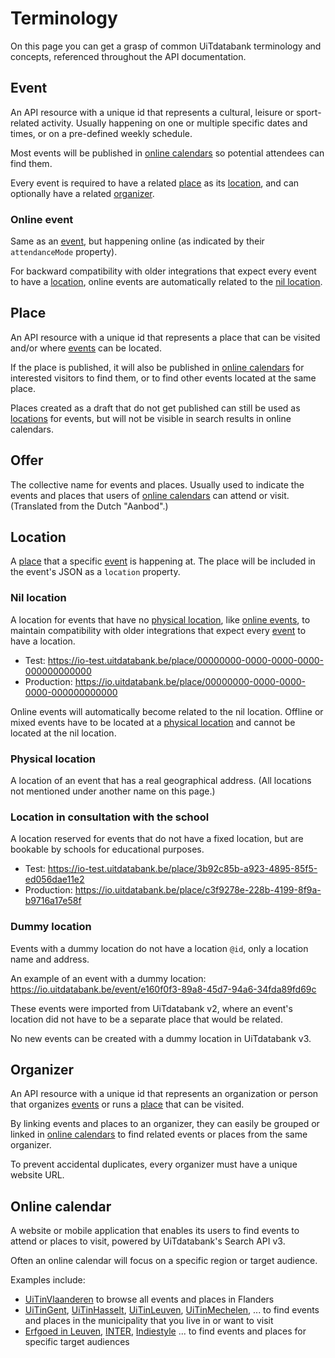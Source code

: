 # Terminology

On this page you can get a grasp of common UiTdatabank terminology and concepts, referenced throughout the API documentation.

## Event

An API resource with a unique id that represents a cultural, leisure or sport-related activity. Usually happening on one or multiple specific dates and times, or on a pre-defined weekly schedule.

Most events will be published in [online calendars](#online-calendar) so potential attendees can find them.

Every event is required to have a related [place](#place) as its [location](#location), and can optionally have a related [organizer](#organizer).

### Online event

Same as an [event](#event), but happening online (as indicated by their `attendanceMode` property).

For backward compatibility with older integrations that expect every event to have a [location](#location), online events are automatically related to the [nil location](#nil-location).

## Place

An API resource with a unique id that represents a place that can be visited and/or where [events](#event) can be located.

If the place is published, it will also be published in [online calendars](#online-calendar) for interested visitors to find them, or to find other events located at the same place.

Places created as a draft that do not get published can still be used as [locations](#location) for events, but will not be visible in search results in online calendars.

## Offer

The collective name for events and places. Usually used to indicate the events and places that users of [online calendars](#online-calendar) can attend or visit. (Translated from the Dutch "Aanbod".)

## Location

A [place](#place) that a specific [event](#event) is happening at. The place will be included in the event's JSON as a `location` property.

### Nil location

A location for events that have no [physical location](#physical-location), like [online events](#online-event), to maintain compatibility with older integrations that expect every [event](#event) to have a location.

*   Test: https://io-test.uitdatabank.be/place/00000000-0000-0000-0000-000000000000 
*   Production: https://io.uitdatabank.be/place/00000000-0000-0000-0000-000000000000

Online events will automatically become related to the nil location. Offline or mixed events have to be located at a [physical location](#physical-location) and cannot be located at the nil location.

### Physical location

A location of an event that has a real geographical address. (All locations not mentioned under another name on this page.)

### Location in consultation with the school

A location reserved for events that do not have a fixed location, but are bookable by schools for educational purposes.

*   Test: https://io-test.uitdatabank.be/place/3b92c85b-a923-4895-85f5-ed056dae11e2
*   Production: https://io.uitdatabank.be/place/c3f9278e-228b-4199-8f9a-b9716a17e58f

### Dummy location

Events with a dummy location do not have a location `@id`, only a location name and address.

An example of an event with a dummy location: https://io.uitdatabank.be/event/e160f0f3-89a8-45d7-94a6-34fda89fd69c

These events were imported from UiTdatabank v2, where an event's location did not have to be a separate place that would be related.

No new events can be created with a dummy location in UiTdatabank v3.

## Organizer

An API resource with a unique id that represents an organization or person that organizes [events](#event) or runs a [place](#place) that can be visited.

By linking events and places to an organizer, they can easily be grouped or linked in [online calendars](#online-calendar) to find related events or places from the same organizer.

To prevent accidental duplicates, every organizer must have a unique website URL.

## Online calendar

A website or mobile application that enables its users to find events to attend or places to visit, powered by UiTdatabank's Search API v3.

Often an online calendar will focus on a specific region or target audience.

Examples include:

*   [UiTinVlaanderen](https://www.uitinvlaanderen.be) to browse all events and places in Flanders
*   [UiTinGent](https://www.uitingent.be), [UiTinHasselt](https://www.uitinhasselt.be), [UiTinLeuven](https://www.uitinleuven.be), [UiTinMechelen](https://www.uitinmechelen.be), ... to find events and places in the municipality that you live in or want to visit
*   [Erfgoed in Leuven](https://www.erfgoedcelleuven.be/nl/agenda), [INTER](https://inter.vlaanderen/alle-evenementen), [Indiestyle](https://www.indiestyle.be/agenda) ... to find events and places for specific target audiences
